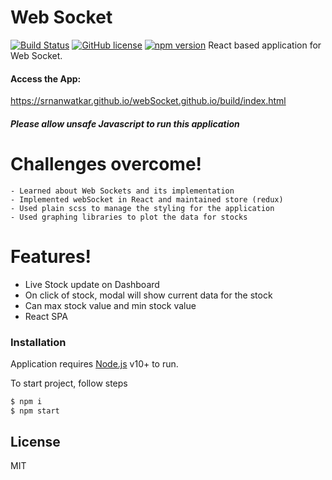 # Web Socket

[![Build Status](https://travis-ci.org/joemccann/dillinger.svg?branch=master)]() [![GitHub license](https://img.shields.io/badge/license-MIT-blue.svg)](https://github.com/facebook/react/blob/master/LICENSE) [![npm version](https://img.shields.io/npm/v/react.svg?style=flat)](https://www.npmjs.com/package/react)
React based application for Web Socket. 
#### Access the App:
https://srnanwatkar.github.io/webSocket.github.io/build/index.html

##### Please allow unsafe Javascript to run this application


#
#
# Challenges overcome!
    - Learned about Web Sockets and its implementation
    - Implemented webSocket in React and maintained store (redux)
    - Used plain scss to manage the styling for the application
    - Used graphing libraries to plot the data for stocks

# Features!

  - Live Stock update on Dashboard
  - On click of stock, modal will show current data for the stock
  - Can max stock value and min stock value
  - React SPA

### Installation

Application requires [Node.js](https://nodejs.org/) v10+ to run.

To start project, follow steps
```sh
$ npm i 
$ npm start
```

License
----
MIT
